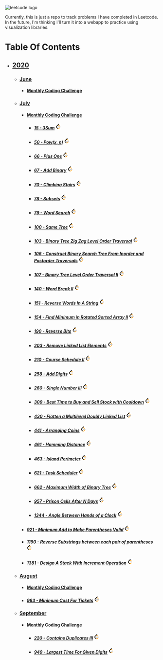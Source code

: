 ![leetcode logo](https://assets.leetcode.com/static_assets/public/images/LeetCode_Sharing.png)

Currently, this is just a repo to track problems I have completed in Leetcode. In the future, I'm thinking I'll turn it into a webapp to practice using visualization libraries.

  # Table Of Contents
  * ## [2020](./2020)
    * ### [June](./2020/June)
      * #### [Monthly Coding Challenge](./2020/June/codingChallenge)
    * ### [July](./2020/July)
      * #### [Monthly Coding Challenge](./2020/July/codingChallenge)
        * ##### [15 - 3Sum](./2020/July/15_3sum.js)  <a href="https://leetcode.com/problems/3sum/"><img src="./leetcode-logo.png" height=20px /></a>
        * ##### [50 - Pow(x, n)](./2020/July/50_pow_x_n.js)  <a href="https://leetcode.com/problems/powx-n/"><img src="./leetcode-logo.png" height=20px /></a>
        * ##### [66 - Plus One](./2020/July/66_plus_one.js)  <a href="https://leetcode.com/problems/plus-one/"><img src="./leetcode-logo.png" height=20px /></a>
        * ##### [67 - Add Binary](./2020/July/66_add_binary.js)  <a href="https://leetcode.com/problems/add-binary/"><img src="./leetcode-logo.png" height=20px /></a>
        * ##### [70 - Climbing Stairs](./2020/July/70_climbing_stairs.js)  <a href="https://leetcode.com/problems/climbing-stairs/"><img src="./leetcode-logo.png" height=20px /></a>
        * ##### [78 - Subsets](./2020/July/78_subsets.js)  <a href="https://leetcode.com/problems/subsets/"><img src="./leetcode-logo.png" height=20px /></a>
        * ##### [79 - Word Search](./2020/July/79_word_search.js)  <a href="https://leetcode.com/problems/word-search/"><img src="./leetcode-logo.png" height=20px /></a>
        * ##### [100 - Same Tree](./2020/July/100_same_tree.js)  <a href="https://leetcode.com/problems/same-tree/"><img src="./leetcode-logo.png" height=20px /></a>
        * ##### [103 - Binary Tree Zig Zag Level Order Traversal](./2020/July/103_binary_tree_zig_zag_traversal.js)  <a href="https://leetcode.com/problems/binary-tree-zigzag-level-order-traversal/"><img src="./leetcode-logo.png" height=20px /></a>
        * ##### [106 - Construct Binary Search Tree From Inorder and Postorder Traversals](./2020/July/106_construct_bst_inorder_postorder.js)  <a href="https://leetcode.com/problems/construct-binary-tree-from-inorder-and-postorder-traversal/"><img src="./leetcode-logo.png" height=20px /></a>
        * ##### [107 - Binary Tree Level Order Traversal II](./2020/July/107_binary_tree_level_order_traversal_2.js)  <a href="https://leetcode.com/problems/binary-tree-level-order-traversal-ii/"><img src="./leetcode-logo.png" height=20px /></a>
        * ##### [140 - Word Break II](./2020/July/140_word_break_2.js)  <a href="https://leetcode.com/problems/word-break-ii/"><img src="./leetcode-logo.png" height=20px /></a>
        * ##### [151 - Reverse Words In A String](./2020/July/151_reverse_words_in_a_string.js)  <a href="https://leetcode.com/problems/reverse-words-in-a-string/"><img src="./leetcode-logo.png" height=20px /></a>
        * ##### [154 - Find Minimum in Rotated Sorted Array II](./2020/July/154_find_min_in_rotated_sorted_array_ii.js)  <a href="https://leetcode.com/problems/find-minimum-in-rotated-sorted-array-ii/"><img src="./leetcode-logo.png" height=20px /></a>
        * ##### [190 - Reverse Bits](./2020/July/190_reverse_bits.js)  <a href="https://leetcode.com/problems/reverse-bits/"><img src="./leetcode-logo.png" height=20px /></a>
        * ##### [203 - Remove Linked List Elements](./2020/July/203_remove_linked_list_elements.js)  <a href="https://leetcode.com/problems/remove-linked-list-elements/"><img src="./leetcode-logo.png" height=20px /></a>
        * ##### [210 - Course Schedule II](./2020/July/210_course_schedule_ii.js)  <a href="https://leetcode.com/problems/course-schedule-ii/"><img src="./leetcode-logo.png" height=20px /></a>
        * ##### [258 - Add Digits](./2020/July/258_add_digits.js)  <a href="https://leetcode.com/problems/add-digits/"><img src="./leetcode-logo.png" height=20px /></a>
        * ##### [260 - Single Number III](./2020/July/260_single_number_iii.js)  <a href="https://leetcode.com/problems/single-number-iii/"><img src="./leetcode-logo.png" height=20px /></a>
        * ##### [309 - Best Time to Buy and Sell Stock with Cooldown](./2020/July/309_best_time_buy_stock_cooldown.js)  <a href="https://leetcode.com/problems/best-time-to-buy-and-sell-stock-with-cooldown/"><img src="./leetcode-logo.png" height=20px /></a>
        * ##### [430 - Flatten a Multilevel Doubly Linked List](./2020/July/430_flatten_a_multilevel_doubly_LL.js)  <a href="https://leetcode.com/problems/flatten-a-multilevel-doubly-linked-list/"><img src="./leetcode-logo.png" height=20px /></a>
        * ##### [441 - Arranging Coins](./2020/July/441_arranging_coins.js)  <a href="https://leetcode.com/problems/arranging-coins/"><img src="./leetcode-logo.png" height=20px /></a>
        * ##### [461 - Hamming Distance](./2020/July/461_hamming_distance.js)  <a href="https://leetcode.com/problems/hamming-distance/"><img src="./leetcode-logo.png" height=20px /></a>
        * ##### [463 - Island Perimeter](./2020/July/463_island_perimeter.js)  <a href="https://leetcode.com/problems/island-perimeter/"><img src="./leetcode-logo.png" height=20px /></a>
        * ##### [621 - Task Scheduler](./2020/July/621_task_scheduler.js)  <a href="https://leetcode.com/problems/task-scheduler/"><img src="./leetcode-logo.png" height=20px /></a>
        * ##### [662 - Maximum Width of Binary Tree](./2020/July/662_maximum_width_of_binary_tree.js)  <a href="https://leetcode.com/problems/maximum-width-of-binary-tree/"><img src="./leetcode-logo.png" height=20px /></a>
        * ##### [957 - Prison Cells After N Days](./2020/July/957_prison_cells_after_n_days.js)  <a href="https://leetcode.com/problems/prison-cells-after-n-days/"><img src="./leetcode-logo.png" height=20px /></a>
        * ##### [1344 - Angle Between Hands of a Clock](./2020/July/1344_angle_between_hands_of_a_clock.js)  <a href="https://leetcode.com/problems/angle-between-hands-of-a-clock/"><img src="./leetcode-logo.png" height=20px /></a>
        
        


      
      * ##### [921 - Minimum Add to Make Parentheses Valid](./2020/June/921_min_add_to_make_paren_valid.js)  <a href="https://leetcode.com/problems/minimum-add-to-make-parentheses-valid/"><img src="./leetcode-logo.png" height=20px /></a>
      * ##### [1190 - Reverse Substrings between each pair of parentheses](./2020/June/1190_reverse_substrings_between_each_pair_of_parentheses.js)  <a href="https://leetcode.com/problems/reverse-substrings-between-each-pair-of-parentheses/"><img src="./leetcode-logo.png" height=20px /></a>
      * ##### [1381 - Design A Stack With Increment Operation](./2020/June/1381_design_stack_with_inc_op.js)  <a href="https://leetcode.com/problems/design-a-stack-with-increment-operation/"><img src="./leetcode-logo.png" height=20px /></a>
    * ### [August](./2020/August)
      * #### [Monthly Coding Challenge](./2020/August/codingChallenge)
      * ##### [983 - Minimum Cost For Tickets](./2020/August/983_min_cost_for_tickets.js)  <a href="https://leetcode.com/problems/minimum-cost-for-tickets/"><img src="./leetcode-logo.png" height=20px /></a>
    * ### [September](./2020/September)
      * #### [Monthly Coding Challenge](./2020/September/codingChallenge)
        * ##### [220 - Contains Duplicates III](./2020/September/220_contains_duplicates_3.js)  <a href="https://leetcode.com/problems/contains-duplicate-iii/"><img src="./leetcode-logo.png" height=20px /></a>
        * ##### [949 - Largest Time For Given Digits](./2020/September/949_largest_time_given_digits.js)  <a href="https://leetcode.com/problems/largest-time-for-given-digits/"><img src="./leetcode-logo.png" height=20px /></a>